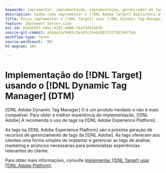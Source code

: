 ```yaml
---
keywords: implementar, implementação, implementação, gerenciador de tags, dtm, at.js, dynamic tag management, $8
description: Saiba como implementar o [!DNL Adobe Target] Biblioteca at.js usando o herdado [!DNL Dynamic Tag Management] (DTM). Tags em [!DNL Adobe Experience Platform] são o método preferido para implementar o [!DNL Target].
title: Posso implementar o [!DNL Target] usar [!DNL Dynamic Tag Manager] (DTM)?
feature: Implement Server-side
exl-id: 8ddabd5f-c9ec-4282-a806-32af3d1d16fb
source-git-commit: e5bae1ac9485c3e1d7c55e6386f332755196ffab
workflow-type: tm+mt
source-wordcount: '94'
ht-degree: 38%

---
```


# Implementação do [!DNL Target] usando o [!DNL Dynamic Tag Manager] (DTM)

[!DNL Adobe Dynamic Tag Manager] O é um produto herdado e não é mais compatível. Para obter a melhor experiência de implementação, [!DNL Adobe] A recomenda o uso de tags na [!DNL Adobe Experience Platform].

As tags na [!DNL Adobe Experience Platform] são a próxima geração de recursos de gerenciamento de tags da [!DNL Adobe]. As tags oferecem aos clientes uma forma simples de implantar e gerenciar as tags de análise, marketing e anúncios necessárias para potencializar experiências relevantes do cliente.

Para obter mais informações, consulte [Implementar [!DNL Target] usar [!DNL Adobe Platform]](/help/dev/implement/client-side/atjs/how-to-deployatjs/implement-target-using-adobe-launch.md).
